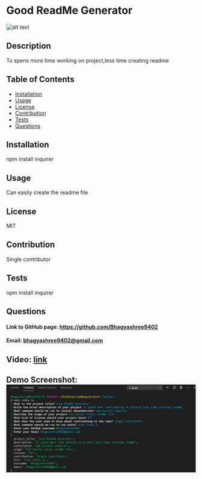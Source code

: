 # Good ReadMe Generator

![alt text](https://img.shields.io/badge/license-MIT-green)

## Description
To spens more time working on project,less time creating readme

## Table of Contents
- [Installation](#installation)
- [Usage](#usage)
- [License](#license)
- [Contribution](#contribution)
- [Tests](#tests)
- [Questions](#questions)

## Installation
npm install inquirer

## Usage
Can easily create the readme file

## License
MIT

## Contribution
Single contributor

## Tests
npm install inquirer

## Questions
#### Link to GitHub page: https://github.com/Bhagyashree9402

#### Email: bhagyashree9402@gmail.com

## Video: [link](https://drive.google.com/file/d/1qULqFp7JGR6O2spMkeywQdbRaQNdiiSI/view)

## Demo Screenshot:![Alt Text](./utils/Untitled.png)
